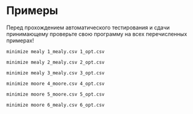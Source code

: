 # Примеры

Перед прохождением автоматического тестирования и сдачи принимающему проверьте свою программу на всех перечисленных примерах!

`minimize mealy 1_mealy.csv 1_opt.csv`

`minimize mealy 2_mealy.csv 2_opt.csv`

`minimize mealy 3_mealy.csv 3_opt.csv`

`minimize moore 4_moore.csv 4_opt.csv`

`minimize moore 5_moore.csv 5_opt.csv`

`minimize moore 6_mealy.csv 6_opt.csv`

